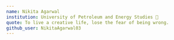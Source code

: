 ```yaml
---
name: Nikita Agarwal 
institution: University of Petroleum and Energy Studies 🚩 
quote: To live a creative life, lose the fear of being wrong. 
github_user: NikitaAgarwal03
---
```

